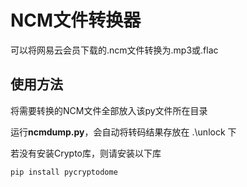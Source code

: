 # NCM文件转换器

可以将网易云会员下载的.ncm文件转换为.mp3或.flac

## 使用方法

将需要转换的NCM文件全部放入该py文件所在目录

运行**ncmdump.py**，会自动将转码结果存放在 .\unlock 下

若没有安装Crypto库，则请安装以下库

```shell
pip install pycryptodome
```